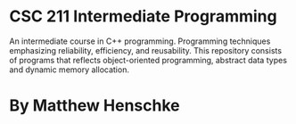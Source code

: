 # CSC 211 Intermediate Programming
An intermediate course in C++ programming. Programming techniques emphasizing reliability, efficiency, and reusability. This repository consists of programs that reflects object-oriented programming, abstract data types and dynamic memory allocation.
# By Matthew Henschke
